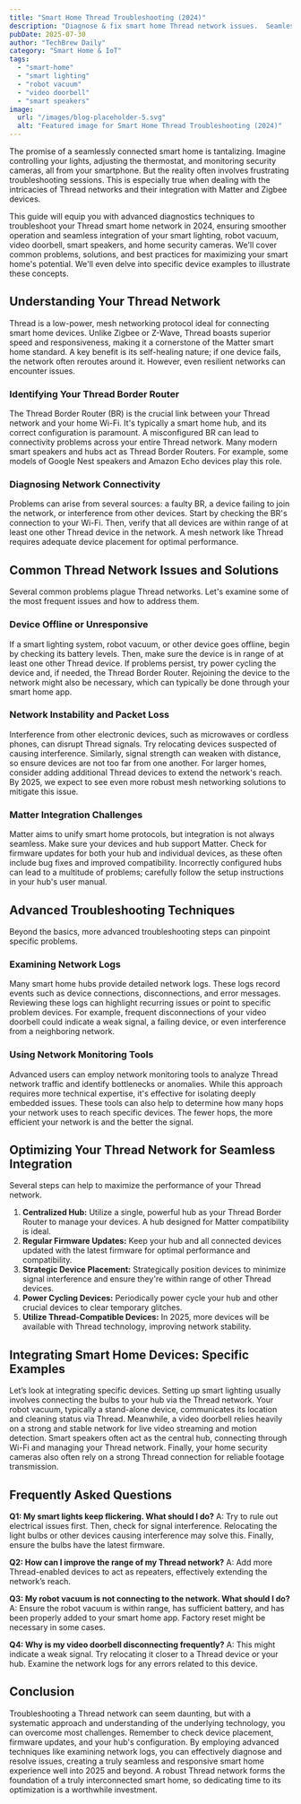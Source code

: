 ```yaml
---
title: "Smart Home Thread Troubleshooting (2024)"
description: "Diagnose & fix smart home Thread network issues.  Seamless Matter & Zigbee integration for smart lighting, robot vacuums, video doorbells & more! Get your network running smoothly. Read now!"
pubDate: 2025-07-30
author: "TechBrew Daily"
category: "Smart Home & IoT"
tags:
  - "smart-home"
  - "smart lighting"
  - "robot vacuum"
  - "video doorbell"
  - "smart speakers"
image:
  url: "/images/blog-placeholder-5.svg"
  alt: "Featured image for Smart Home Thread Troubleshooting (2024)"
---
```


The promise of a seamlessly connected smart home is tantalizing.  Imagine controlling your lights, adjusting the thermostat, and monitoring security cameras, all from your smartphone.  But the reality often involves frustrating troubleshooting sessions. This is especially true when dealing with the intricacies of Thread networks and their integration with Matter and Zigbee devices.

This guide will equip you with advanced diagnostics techniques to troubleshoot your Thread smart home network in 2024, ensuring smoother operation and seamless integration of your smart lighting, robot vacuum, video doorbell, smart speakers, and home security cameras. We'll cover common problems, solutions, and best practices for maximizing your smart home's potential.  We'll even delve into specific device examples to illustrate these concepts.


## Understanding Your Thread Network

Thread is a low-power, mesh networking protocol ideal for connecting smart home devices.  Unlike Zigbee or Z-Wave, Thread boasts superior speed and responsiveness, making it a cornerstone of the Matter smart home standard.  A key benefit is its self-healing nature; if one device fails, the network often reroutes around it.  However, even resilient networks can encounter issues.

### Identifying Your Thread Border Router

The Thread Border Router (BR) is the crucial link between your Thread network and your home Wi-Fi. It's typically a smart home hub, and its correct configuration is paramount.  A misconfigured BR can lead to connectivity problems across your entire Thread network.  Many modern smart speakers and hubs act as Thread Border Routers. For example, some models of Google Nest speakers and Amazon Echo devices play this role.

### Diagnosing Network Connectivity

Problems can arise from several sources: a faulty BR, a device failing to join the network, or interference from other devices.  Start by checking the BR's connection to your Wi-Fi.  Then, verify that all devices are within range of at least one other Thread device in the network.  A mesh network like Thread requires adequate device placement for optimal performance.


## Common Thread Network Issues and Solutions

Several common problems plague Thread networks.  Let's examine some of the most frequent issues and how to address them.

### Device Offline or Unresponsive

If a smart lighting system, robot vacuum, or other device goes offline, begin by checking its battery levels. Then, make sure the device is in range of at least one other Thread device.  If problems persist, try power cycling the device and, if needed, the Thread Border Router.  Rejoining the device to the network might also be necessary, which can typically be done through your smart home app.

### Network Instability and Packet Loss

Interference from other electronic devices, such as microwaves or cordless phones, can disrupt Thread signals.  Try relocating devices suspected of causing interference. Similarly, signal strength can weaken with distance, so ensure devices are not too far from one another. For larger homes, consider adding additional Thread devices to extend the network's reach.  By 2025, we expect to see even more robust mesh networking solutions to mitigate this issue.

### Matter Integration Challenges

Matter aims to unify smart home protocols, but integration is not always seamless.  Make sure your devices and hub support Matter. Check for firmware updates for both your hub and individual devices, as these often include bug fixes and improved compatibility.  Incorrectly configured hubs can lead to a multitude of problems; carefully follow the setup instructions in your hub's user manual.


## Advanced Troubleshooting Techniques

Beyond the basics, more advanced troubleshooting steps can pinpoint specific problems.

### Examining Network Logs

Many smart home hubs provide detailed network logs.  These logs record events such as device connections, disconnections, and error messages.  Reviewing these logs can highlight recurring issues or point to specific problem devices.  For example, frequent disconnections of your video doorbell could indicate a weak signal, a failing device, or even interference from a neighboring network.

### Using Network Monitoring Tools

Advanced users can employ network monitoring tools to analyze Thread network traffic and identify bottlenecks or anomalies. While this approach requires more technical expertise, it's effective for isolating deeply embedded issues.  These tools can also help to determine how many hops your network uses to reach specific devices. The fewer hops, the more efficient your network is and the better the signal.


## Optimizing Your Thread Network for Seamless Integration

Several steps can help to maximize the performance of your Thread network.

1. **Centralized Hub:** Utilize a single, powerful hub as your Thread Border Router to manage your devices.  A hub designed for Matter compatibility is ideal.
2. **Regular Firmware Updates:** Keep your hub and all connected devices updated with the latest firmware for optimal performance and compatibility.
3. **Strategic Device Placement:** Strategically position devices to minimize signal interference and ensure they're within range of other Thread devices.
4. **Power Cycling Devices:** Periodically power cycle your hub and other crucial devices to clear temporary glitches.
5. **Utilize Thread-Compatible Devices:** In 2025, more devices will be available with Thread technology, improving network stability.


## Integrating Smart Home Devices: Specific Examples

Let’s look at integrating specific devices.  Setting up smart lighting usually involves connecting the bulbs to your hub via the Thread network. Your robot vacuum, typically a stand-alone device, communicates its location and cleaning status via Thread.  Meanwhile, a video doorbell relies heavily on a strong and stable network for live video streaming and motion detection.  Smart speakers often act as the central hub, connecting through Wi-Fi and managing your Thread network. Finally, your home security cameras also often rely on a strong Thread connection for reliable footage transmission.


## Frequently Asked Questions

**Q1: My smart lights keep flickering. What should I do?**  A:  Try to rule out electrical issues first. Then, check for signal interference.  Relocating the light bulbs or other devices causing interference may solve this.  Finally, ensure the bulbs have the latest firmware.

**Q2: How can I improve the range of my Thread network?**  A: Add more Thread-enabled devices to act as repeaters, effectively extending the network’s reach.

**Q3:  My robot vacuum is not connecting to the network. What should I do?** A: Ensure the robot vacuum is within range, has sufficient battery, and has been properly added to your smart home app.  Factory reset might be necessary in some cases.

**Q4: Why is my video doorbell disconnecting frequently?** A:  This might indicate a weak signal.  Try relocating it closer to a Thread device or your hub.  Examine the network logs for any errors related to this device.


## Conclusion

Troubleshooting a Thread network can seem daunting, but with a systematic approach and understanding of the underlying technology, you can overcome most challenges.  Remember to check device placement, firmware updates, and your hub's configuration. By employing advanced techniques like examining network logs, you can effectively diagnose and resolve issues, creating a truly seamless and responsive smart home experience well into 2025 and beyond.  A robust Thread network forms the foundation of a truly interconnected smart home, so dedicating time to its optimization is a worthwhile investment.
